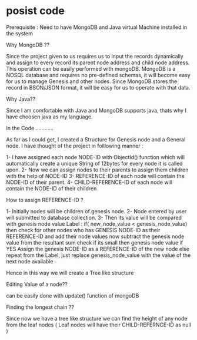 # posist code 

Prerequisite : Need to have MongoDB and Java virtual Machine installed in the system 


Why MongoDB ??

Since the project given to us requires us to input the records dynamically and assign to every record its parent node address and child node address. 
This operation can be easily performed with mongoDB.
MongoDB is a NOSQL database and requires no pre-defined schemas, it will become easy for us to manage Genesis and other nodes.
Since MongoDB stores the record in BSON/JSON format, it will be easy for us to operate with that data.

Why Java??

Since I am comfortable with Java and MongoDB supports java, thats why I have choosen java as my language.

In the Code ............

As far as I could get, I created a Structure for Genesis node and a General node.
I have thought of the project in folllowing manner :

1- I have assigned each node NODE-ID with ObjectId() function which will automatically create a unique String of 12bytes for every node it is called upon.
2- Now we can assign nodes to their parents to assign them children with the help of NODE-ID
3- REFERENCE-ID of each node will contain the NODE-ID of their parent.
4- CHILD-REFERENCE-ID of each node will contain the NODE-ID of their children


How to assign REFERENCE-ID ?

1- Initially nodes will be children of genesis node.
2- Node entered by user will submitted to database collection.
3- Then its value will be compared with genesis node value
            Label : if( new_node_value < genesis_node_value)
                    then check for other nodes who has GENESIS NODE-ID as their REFERENCE-ID 
                    and add their node values
                    now subtract the genesis node value from the resultant sum 
                    check if its small then genesis node value
                    if YES
                        Assign the genesis NODE-ID as a REFERENCE-ID of the new node
                    else
                        repeat from the Label, just replace genesis_node_value with the value of the next node available
                        
                        
  Hence in this way we will create a Tree like structure
  
  Editing Value of a node??
  
  can be easily done with update() function of mongoDB
  
  Finding the longest chain ??
  
  Since now we have a tree like structure we can find the height of any node from the leaf nodes ( Leaf nodes will have their CHILD-REFERNCE-ID as null )

